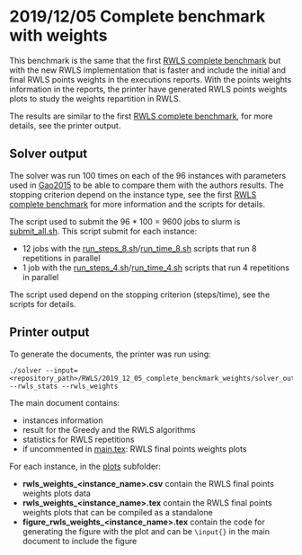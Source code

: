 # 2019/12/05 Complete benchmark with weights

This benchmark is the same that the first [RWLS complete benchmark](../2019_10_18_complete_benchmark) but with the new RWLS implementation that is faster and include the initial and final RWLS points weights in the executions reports. With the points weights information in the reports, the printer have generated RWLS points weights plots to study the weights repartition in RWLS.

The results are similar to the first [RWLS complete benchmark](../2019_10_18_complete_benchmark), for more details, see the printer output.

## Solver output

The solver was run 100 times on each of the 96 instances with parameters used in [Gao2015](../../References.md) to be able to compare them with the authors results. The stopping criterion depend on the instance type, see the first [RWLS complete benchmark](../2019_10_18_complete_benchmark) for more information and the scripts for details.

The script used to submit the 96 * 100 = 9600 jobs to slurm is [submit_all.sh](./scripts/submit_all.sh). This script submit for each instance:
 - 12 jobs with the [run_steps_8.sh](./scripts/run_steps_8.sh)/[run_time_8.sh](./scripts/run_time_8.sh) scripts that run 8 repetitions in parallel
 - 1 job with the [run_steps_4.sh](./scripts/run_steps_4.sh)/[run_time_4.sh](./scripts/run_time_4.sh) scripts that run 4 repetitions in parallel

The script used depend on the stopping criterion (steps/time), see the scripts for details.

## Printer output

To generate the documents, the printer was run using:
```
./solver --input=<repository_path>/RWLS/2019_12_05_complete_benckmark_weights/solver_out --rwls_stats --rwls_weights
```

The main document contains:
- instances information
- result for the Greedy and the RWLS algorithms
- statistics for RWLS repetitions
- if uncommented in [main.tex](./printer_out/main.tex): RWLS final points weights plots

For each instance, in the [plots](./printer_out/plots) subfolder:
 - **rwls_weights_\<instance_name\>.csv** contain the RWLS final points weights plots data
 - **rwls_weights_\<instance_name\>.tex** contain the RWLS final points weights plots that can be compiled as a standalone
 - **figure_rwls_weights_\<instance_name\>.tex** contain the code for generating the figure with the plot and can be ``\input{}`` in the main document to include the figure
